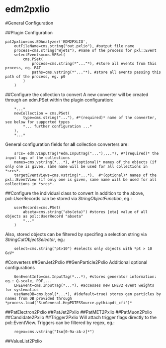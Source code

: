 edm2pxlio
=========

#General Configuration

##Plugin Configuration
```
pat2pxlio=cms.EDAnalyzer('EDM2PXLIO',
    outFileName=cms.string("out.pxlio"), #output file name
    process=cms.string("Wjets"), #name of the process for pxl::Event
    selectEvents=cms.VPSet(
        cms.PSet(
            process=cms.string(*"..."*), #store all events from this process, eg. PAT
            paths=cms.vstring(*"..."*), #store all events passing this path of the process, eg. p0
        )
    )
```

##Configure the collection to convert
A new converter will be created through an edm.PSet within the plugin configuration:
```
    *...*
    newCollection = cms.PSet(
        type=cms.string("..."), #*(required)* name of the converter, see below for supported types
        *... further configuration ...*
    ),
    *...*
```
General configuration fields for **all** collection converters are:
```
    srcs= edm.VInputTag(*edm.InputTag("..."),...*), #*(required)* the input tags of the collections
    names=cms.vstring(*...*), #*(optional)* names of the objects (if only one is given, same name will be used for all collections in *srcs*.
    targetEventViews=cms.vstring(*...*),  #*(optional)* names of the pxl::EventView (if only one is given, same name will be used for all collections in *srcs*.
```

##Configure the individual class to convert
In addition to the above, pxl::UserRecords can be stored via *StringObjectFunction*, eg.:
```
    userRecords=cms.PSet(
        abseta=cms.string("abs(eta)") #stores |eta| value of all objects as pxl::UserRecord "abseta"
        *...*
    )
```
Also, stored objects can be filtered by specifing a selection string via *StringCutObjectSelector*, eg.:
```
    select=cms.string("pt>10") #selects only objects with *pt > 10 GeV*
```

#Converters
##GenJet2Pxlio
##GenParticle2Pxlio
Additional optional configurations
```
    GenEventInfo=cms.InputTag(*...*), #stores generator information: eg.: Q-scale, PDF,...
    LHEEvent=cms.InputTag(*...*), #accesses new LHEv2 event weights for systematics
    useNameDB=cms.bool(*...*), #(default=true) stores gen particles by names from DB provided through *process.load('SimGeneral.HepPDTESSource.pythiapdt_cfi')*
```
##PatElectron2Pxlio
##PatJet2Pxlio
##PatMET2Pxlio
##PatMuon2Pxlio
##Candidate2Pxlio
##Trigger2Pxlio
Will attach trigger flags directly to the pxl::EventView. Triggers can be filtered by regex, eg.:
```
    regex=cms.vstring("Iso[0-9a-zA-z]*")
```
##ValueList2Pxlio

